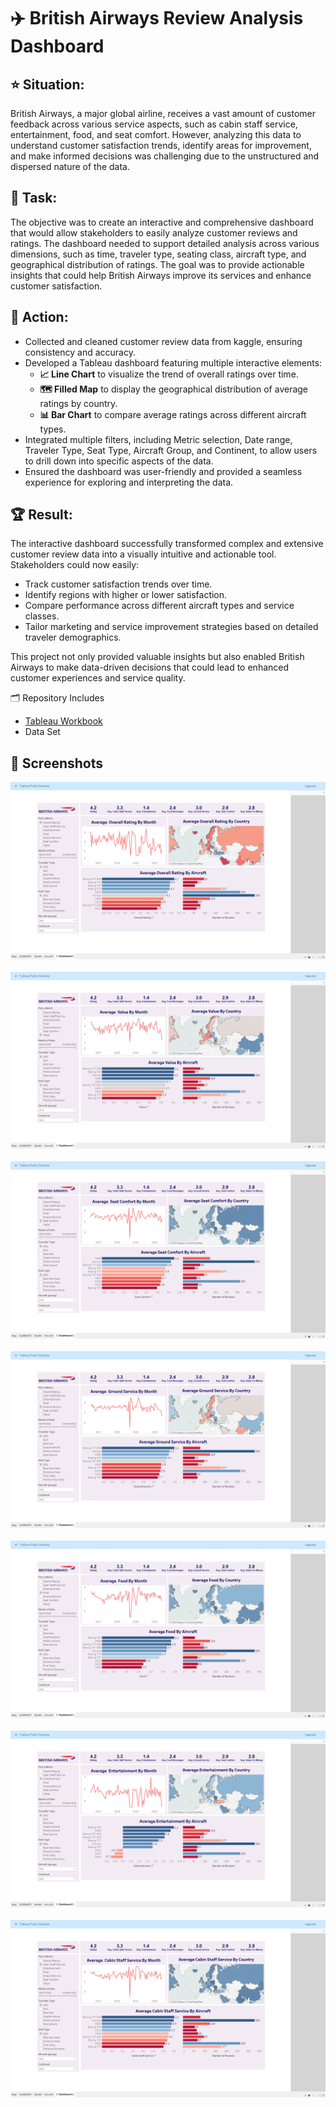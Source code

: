 # ✈️ British Airways Review Analysis Dashboard

## ⭐ Situation:
British Airways, a major global airline, receives a vast amount of customer feedback across various service aspects, such as cabin staff service, entertainment, food, and seat comfort. However, analyzing this data to understand customer satisfaction trends, identify areas for improvement, and make informed decisions was challenging due to the unstructured and dispersed nature of the data.

## 🎯 Task:
The objective was to create an interactive and comprehensive dashboard that would allow stakeholders to easily analyze customer reviews and ratings. The dashboard needed to support detailed analysis across various dimensions, such as time, traveler type, seating class, aircraft type, and geographical distribution of ratings. The goal was to provide actionable insights that could help British Airways improve its services and enhance customer satisfaction.

## 🔧 Action:
- Collected and cleaned customer review data from kaggle, ensuring consistency and accuracy.
- Developed a Tableau dashboard featuring multiple interactive elements:
  - **📈 Line Chart** to visualize the trend of overall ratings over time.
  - **🗺️ Filled Map** to display the geographical distribution of average ratings by country.
  - **📊 Bar Chart** to compare average ratings across different aircraft types.
- Integrated multiple filters, including Metric selection, Date range, Traveler Type, Seat Type, Aircraft Group, and Continent, to allow users to drill down into specific aspects of the data.
- Ensured the dashboard was user-friendly and provided a seamless experience for exploring and interpreting the data.

## 🏆 Result:
The interactive dashboard successfully transformed complex and extensive customer review data into a visually intuitive and actionable tool. Stakeholders could now easily:
- Track customer satisfaction trends over time.
- Identify regions with higher or lower satisfaction.
- Compare performance across different aircraft types and service classes.
- Tailor marketing and service improvement strategies based on detailed traveler demographics.

This project not only provided valuable insights but also enabled British Airways to make data-driven decisions that could lead to enhanced customer experiences and service quality.

🗂️ Repository Includes
- [Tableau Workbook](https://public.tableau.com/app/profile/abijith.pandath/viz/BritishAirwaysReviewAnalysis_17242888078890/Dashboard1)
- Data Set

## 📸 Screenshots
![img](https://github.com/abijithpandath/Projects/blob/main/Tableau%20Dash%20Board%20For%20British%20Airways%20Review%20Analysis/Screenshots/SS0.png)<br><br>
![img](https://github.com/abijithpandath/Projects/blob/main/Tableau%20Dash%20Board%20For%20British%20Airways%20Review%20Analysis/Screenshots/SS1.png)<br><br>
![img](https://github.com/abijithpandath/Projects/blob/main/Tableau%20Dash%20Board%20For%20British%20Airways%20Review%20Analysis/Screenshots/SS2.png)<br><br>
![img](https://github.com/abijithpandath/Projects/blob/main/Tableau%20Dash%20Board%20For%20British%20Airways%20Review%20Analysis/Screenshots/SS3.png)<br><br>
![img](https://github.com/abijithpandath/Projects/blob/main/Tableau%20Dash%20Board%20For%20British%20Airways%20Review%20Analysis/Screenshots/SS4.png)<br><br>
![img](https://github.com/abijithpandath/Projects/blob/main/Tableau%20Dash%20Board%20For%20British%20Airways%20Review%20Analysis/Screenshots/SS5.png)<br><br>
![img](https://github.com/abijithpandath/Projects/blob/main/Tableau%20Dash%20Board%20For%20British%20Airways%20Review%20Analysis/Screenshots/SS6.png)<br><br>

